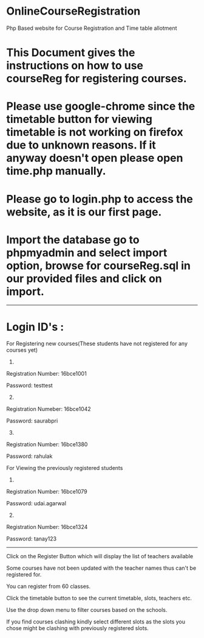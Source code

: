 # OnlineCourseRegistration
Php Based website for Course Registration and Time table allotment

# This Document gives the instructions on how to use courseReg for registering courses.



# Please use google-chrome since the timetable button for viewing timetable is not working on firefox due to unknown reasons. If it anyway doesn't open please open time.php manually.




# Please go to login.php to access the website, as it is our first page.

# Import the database go to phpmyadmin and select import option, browse for courseReg.sql in our provided files and click on import.


------------------------------------------------------------------------------------




 # Login ID's :


For Registering new courses(These students have not registered for any courses yet)



1.

Registration Number: 16bce1001

Password: testtest



2.

Registration Numeber: 16bce1042

Password: saurabpri



3.

Registration Number: 16bce1380

Password: rahulak




For Viewing the previously registered students



1.

Registration Number: 16bce1079

Password: udai.agarwal



2.

Registration Number: 16bce1324

Password: tanay123





------------------------------------------------------------------------------------




Click on the Register Button which will display the list of teachers available

Some courses have not been updated with the teacher names thus can't be registered for.


You can register from 60 classes.




Click the timetable button to see the current timetable, slots, teachers etc.

Use the drop down menu to filter courses based on the schools.



If you find courses clashing kindly select different slots as the slots you chose might be clashing with previously registered slots.

